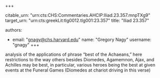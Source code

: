 +++


citable_urn: "urn:cts:CHS:Commentaries.AHCIP:Iliad.23.357.mnpTXg9"
target_urn: "urn:cts:greekLit:tlg0012.tlg001:23.357"
title: "Iliad 23.357"

authors:
- email: "gnagy@chs.harvard.edu"
  name: "Gregory Nagy"
  username: "gnagy"
+++

<p>analysis of the applications of phrase “best of the Achaeans,” here restrictions to the way others besides Diomedes, Agamemnon, Ajax, and Achilles may be best, in particular, various heroes being the best at given events at the Funeral Games (Diomedes at chariot driving in this verse)</p>